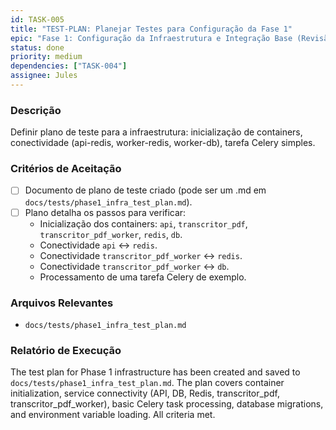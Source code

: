 ```yaml
---
id: TASK-005
title: "TEST-PLAN: Planejar Testes para Configuração da Fase 1"
epic: "Fase 1: Configuração da Infraestrutura e Integração Base (Revisão e Testes)"
status: done
priority: medium
dependencies: ["TASK-004"]
assignee: Jules
---
```


### Descrição

Definir plano de teste para a infraestrutura: inicialização de containers, conectividade (api-redis, worker-redis, worker-db), tarefa Celery simples.

### Critérios de Aceitação

- [ ] Documento de plano de teste criado (pode ser um .md em `docs/tests/phase1_infra_test_plan.md`).
- [ ] Plano detalha os passos para verificar:
    - Inicialização dos containers: `api`, `transcritor_pdf`, `transcritor_pdf_worker`, `redis`, `db`.
    - Conectividade `api` <-> `redis`.
    - Conectividade `transcritor_pdf_worker` <-> `redis`.
    - Conectividade `transcritor_pdf_worker` <-> `db`.
    - Processamento de uma tarefa Celery de exemplo.

### Arquivos Relevantes

* `docs/tests/phase1_infra_test_plan.md`

### Relatório de Execução

The test plan for Phase 1 infrastructure has been created and saved to `docs/tests/phase1_infra_test_plan.md`. The plan covers container initialization, service connectivity (API, DB, Redis, transcritor_pdf, transcritor_pdf_worker), basic Celery task processing, database migrations, and environment variable loading. All criteria met.
